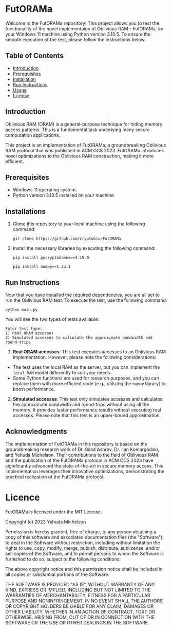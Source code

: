 # FutORAMa

Welcome to the FutORAMa repository! This project allows you to test the functionality of the novel implementaion of Oblivious RAM - FutORAMa, on your Windows 11 machine using Python version 3.10.5. To ensure the smooth execution of the test, please follow the instructions below.

## Table of Contents
- [Introduction](#introduction)
- [Prerequisites](#prerequisites)
- [Installation](#installations)
- [Run Instructions](#run-instructions)
- [Usage](#usage)
- [License](#license)

## Introduction
Oblivious RAM (ORAM) is a general-purpose technique for hiding memory access patterns. This
is a fundamental task underlying many secure computation applications.

This project is an implementation of FutORAMa, a groundbreaking Oblivious RAM protocol that was published in ACM CCS 2023. FutORAMa introduces novel optimizations to the Oblivious RAM construction, making it more efficient.

## Prerequisites
- Windows 11 operating system.
- Python version 3.10.5 installed on your machine.

## Installations
1. Clone this repository to your local machine using the following command:

    `git clone https://github.com/cryptobiu/FutORAMa`

2. Install the necessary libraries by executing the following command:

    `pip install pycryptodomex==3.15.0`

    `pip install numpy==1.23.1`

## Run Instructions
Now that you have installed the required dependencies, you are all set to run the Oblivious RAM test. To execute the test, use the following command:

    python main.py

You will see the two types of tests available:

    Enter test type:
    1) Real ORAM accesses
    2) Simulated accesses to calculate the approximate bandwidth and round-trips


1. **Real ORAM accesses**: This test executes accesses to an Oblivious RAM implementation. However, please note the following considerations:
- The test uses the local RAM as the server, but you can implement the `local_RAM` model differently to suit your needs.
- Some Python functions are used for research purposes, and you can replace them with more efficient code (e.g., utilizing the `numpy` library) to boost performance.

2. **Simulated accesses**: This test only simulates accesses and calculates the approximate bandwidth and round-trips without using all the memory. It provides faster performance results without executing real accesses. Please note that this test is an upper-bound approximation.

## Acknowledgments
The implementation of FutORAMa in this repository is based on the groundbreaking research work of Dr. Gilad Ashrov, Dr. Ilan Komargodski, and Yehuda Michelson. Their contributions to the field of Oblivious RAM and the publication of the FutORAMa protocol in ACM CCS 2023 have significantly advanced the state-of-the-art in secure memory access. This implementation leverages their innovative optimizations, demonstrating the practical realization of the FutORAMa protocol.

# Licence

FutORAMa is licensed under the MIT License.

Copyright (c) 2023 Yehuda Michelson

Permission is hereby granted, free of charge, to any person obtaining a copy of this software and associated documentation files (the "Software"), to deal in the Software without restriction, including without limitation the rights to use, copy, modify, merge, publish, distribute, sublicense, and/or sell copies of the Software, and to permit persons to whom the Software is furnished to do so, subject to the following conditions:

The above copyright notice and this permission notice shall be included in all copies or substantial portions of the Software.

THE SOFTWARE IS PROVIDED "AS IS", WITHOUT WARRANTY OF ANY KIND, EXPRESS OR IMPLIED, INCLUDING BUT NOT LIMITED TO THE WARRANTIES OF MERCHANTABILITY, FITNESS FOR A PARTICULAR PURPOSE AND NONINFRINGEMENT. IN NO EVENT SHALL THE AUTHORS OR COPYRIGHT HOLDERS BE LIABLE FOR ANY CLAIM, DAMAGES OR OTHER LIABILITY, WHETHER IN AN ACTION OF CONTRACT, TORT OR OTHERWISE, ARISING FROM, OUT OF OR IN CONNECTION WITH THE SOFTWARE OR THE USE OR OTHER DEALINGS IN THE SOFTWARE.